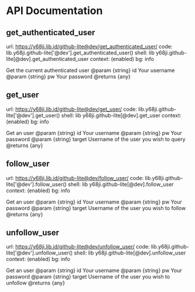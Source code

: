# API Documentation

get_authenticated_user
----------------------
url:      https://y68ji.lib.id/github-lite@dev/get_authenticated_user/
code:     lib.y68ji.github-lite['@dev'].get_authenticated_user()
shell:    lib y68ji.github-lite[@dev].get_authenticated_user
context:  (enabled)
bg:       info

  Get the current authenticated user
  @param {string} id Your username
  @param {string} pw Your password
  @returns {any}

get_user
--------
url:      https://y68ji.lib.id/github-lite@dev/get_user/
code:     lib.y68ji.github-lite['@dev'].get_user()
shell:    lib y68ji.github-lite[@dev].get_user
context:  (enabled)
bg:       info

  Get an user
  @param {string} id Your username
  @param {string} pw Your password
  @param {string} target Username of the user you wish to query
  @returns {any}
  
follow_user
-----------
url:      https://y68ji.lib.id/github-lite@dev/follow_user/
code:     lib.y68ji.github-lite['@dev'].follow_user()
shell:    lib y68ji.github-lite[@dev].follow_user
context:  (enabled)
bg:       info

  Get an user
  @param {string} id Your username
  @param {string} pw Your password
  @param {string} target Username of the user you wish to follow
  @returns {any}

unfollow_user
-------------
url:      https://y68ji.lib.id/github-lite@dev/unfollow_user/
code:     lib.y68ji.github-lite['@dev'].unfollow_user()
shell:    lib y68ji.github-lite[@dev].unfollow_user
context:  (enabled)
bg:       info

  Get an user
  @param {string} id Your username
  @param {string} pw Your password
  @param {string} target Username of the user you wish to unfollow
  @returns {any}
  
